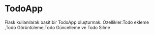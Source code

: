 # TodoApp

Flask kullanılarak basit bir TodoApp oluşturmak.
Özellikler:Todo ekleme ,Todo Görüntüleme,Todo Güncelleme ve Todo Silme
